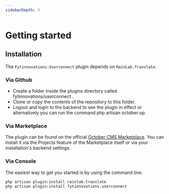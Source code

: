 ```yaml
---
sidebarDepth: 3
---
```


# Getting started

## Installation

The `Fytinnovations.Userconnect` plugin depends on `RainLab.Translate`.

### Via Github

- Create a folder inside the plugins directory called fytinnovations/userconnect .
- Clone or copy the contents of the repository to this folder.
- Logout and login to the backend to see the plugin in effect or alternatively you can run the command php artisan october:up.

### Via Marketplace

The plugin can be found on the official [October CMS Marketplace](https://octobercms.com/plugin/fytinnovations-userconnect). You can install it via the Projects feature of the Marketplace itself or via your installation's backend settings.

### Via Console

The easiest way to get you started is by using the command line:

```bash
php artisan plugin:install rainlab.translate
php artisan plugin:install fytinnovations.userconnect
```
